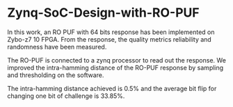 # Zynq-SoC-Design-with-RO-PUF 

In this work, an RO PUF with 64 bits response has been implemented on Zybo-z7 10 FPGA. From the response, the quality metrics reliability and randomness have been measured.

The RO-PUF is connected to a zynq processor to read out the response. We improved the intra-hamming distance of the RO-PUF response by sampling and thresholding on the software.

The intra-hamming distance achieved is 0.5% and the average bit flip for changing one bit of challenge is 33.85%.
